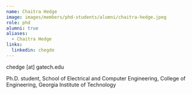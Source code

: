 ```yaml
---
name: Chaitra Hedge
image: images/members/phd-students/alumni/chaitra-hedge.jpeg
role: phd
alumni: true
aliases:
  - Chaitra Hedge
links:
  linkedin: chegde
---
```


chedge [at] gatech.edu

Ph.D. student, School of Electrical and Computer Engineering, College of Engineering, Georgia Institute of Technology